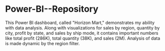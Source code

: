 # Power-BI--Repository

This Power BI dashboard, called "Horizon Mart," demonstrates my ability with data analysis. Along with visualizations for sales by region, quantity by city, profit by state, and sales by ship mode, it contains important numbers like total profit (286K), total quantity (38K), and sales (2M). Analysis of data is made dynamic by the region filter.

